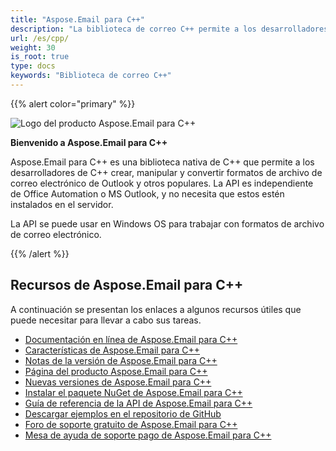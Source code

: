 ```yaml
---
title: "Aspose.Email para C++"
description: "La biblioteca de correo C++ permite a los desarrolladores crear, manipular y convertir formatos de archivo de correo electrónico de Outlook y otros populares, la API es independiente de Office Automation o MS Outlook."
url: /es/cpp/
weight: 30
is_root: true
type: docs
keywords: "Biblioteca de correo C++"
---
```


{{% alert color="primary" %}}

![Logo del producto Aspose.Email para C++](home_1.png)

**Bienvenido a Aspose.Email para C++**

Aspose.Email para C++ es una biblioteca nativa de C++ que permite a los desarrolladores de C++ crear, manipular y convertir formatos de archivo de correo electrónico de Outlook y otros populares. La API es independiente de Office Automation o MS Outlook, y no necesita que estos estén instalados en el servidor.

La API se puede usar en Windows OS para trabajar con formatos de archivo de correo electrónico.

{{% /alert %}}

## **Recursos de Aspose.Email para C++**

A continuación se presentan los enlaces a algunos recursos útiles que puede necesitar para llevar a cabo sus tareas.

- [Documentación en línea de Aspose.Email para C++](/email/cpp/)
- [Características de Aspose.Email para C++](/email/cpp/features-overview/)
- [Notas de la versión de Aspose.Email para C++](https://releases.aspose.com/email/cpp/release-notes/)
- [Página del producto Aspose.Email para C++](https://products.aspose.com/email/es/cpp/)
- [Nuevas versiones de Aspose.Email para C++](https://releases.aspose.com/email/cpp/)
- [Instalar el paquete NuGet de Aspose.Email para C++](https://www.nuget.org/packages/aspose.email.cpp.vc140/)
- [Guía de referencia de la API de Aspose.Email para C++](https://reference.aspose.com/email/cpp)
- [Descargar ejemplos en el repositorio de GitHub](https://github.com/aspose-email/Aspose.Email-for-C)
- [Foro de soporte gratuito de Aspose.Email para C++](https://forum.aspose.com/categories)
- [Mesa de ayuda de soporte pago de Aspose.Email para C++](https://helpdesk.aspose.com/)
